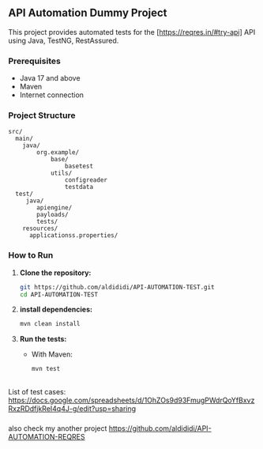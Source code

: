 ## API Automation Dummy Project

This project provides automated tests for the [https://reqres.in/#try-api] API using Java, TestNG, RestAssured.

### Prerequisites

- Java 17 and above
- Maven
- Internet connection 

### Project Structure

```
src/
  main/
    java/
        org.example/
            base/
                basetest
            utils/
                configreader
                testdata 
  test/
     java/
        apiengine/
        payloads/
        tests/
    resources/
      applicationss.properties/
```

### How to Run

1. **Clone the repository:**
   ```sh
   git https://github.com/aldididi/API-AUTOMATION-TEST.git
   cd API-AUTOMATION-TEST
   ```

2. **install dependencies:**
      ```sh
      mvn clean install
      ```

3. **Run the tests:**
    - With Maven:
      ```sh
      mvn test
      ```
##

##
List of test cases:
https://docs.google.com/spreadsheets/d/1OhZOs9d93FmugPWdrQoYfBxvzRxzRDdfjkReI4q4J-g/edit?usp=sharing

###
also check my another project
https://github.com/aldididi/API-AUTOMATION-REQRES
